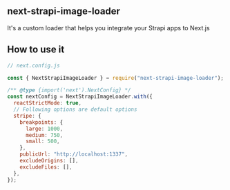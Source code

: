 ## next-strapi-image-loader

It's a custom loader that helps you integrate your Strapi apps to Next.js

## How to use it

```js
// next.config.js

const { NextStrapiImageLoader } = require("next-strapi-image-loader");

/** @type {import('next').NextConfig} */
const nextConfig = NextStrapiImageLoader.with({
  reactStrictMode: true,
  // Following options are default options
  stripe: {
    breakpoints: {
      large: 1000,
      medium: 750,
      small: 500,
    },
    publicUrl: "http://localhost:1337",
    excludeOrigins: [],
    excludeFiles: [],
  },
});
```
